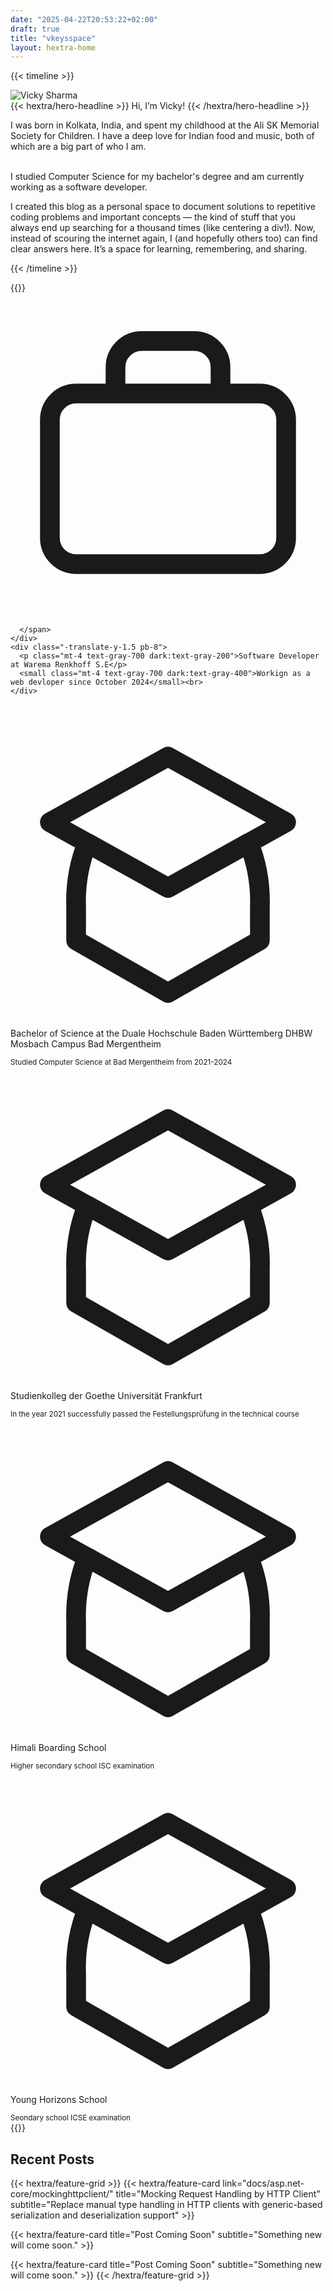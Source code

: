 ```yaml
---
date: "2025-04-22T20:53:22+02:00"
draft: true
title: "vkeysspace"
layout: hextra-home
---
```


{{< timeline >}}

<div class="w-full flex mx-auto justify-center sm:justify-center p-8 sm:ml-10 lg:ml-18">
  <div class="w-full max-w-4xl flex flex-col md:flex-row items-center space-y-6 md:space-x-6 md:space-y-0">
    <!-- Image Section -->
   <div class="flex justify-center sm:justify-center md:justify-start w-full">
      <img class="object-cover w-32 h-32 sm:w-40 sm:h-40 md:w-48 md:h-48 rounded-full transition-all duration-300 -ml-8 sm:ml-0" src="/images/me.png" alt="Vicky Sharma">
    </div>
    <div class="flex flex-col justify-start xs:text-center sm:text-center md:text-left">
    {{< hextra/hero-headline >}} Hi, I’m Vicky!  {{< /hextra/hero-headline >}} <br>
      <p class="mt-4 text-gray-700 dark:text-gray-400">
I was born in Kolkata, India, and spent my childhood at the Ali SK Memorial Society for Children. I have a deep love for Indian food and music, both of which are a big part of who I am. <br><br>

I studied Computer Science for my bachelor's degree and am currently working as a software developer.

I created this blog as a personal space to document solutions to repetitive coding problems and important concepts — the kind of stuff that you always end up searching for a thousand times (like centering a div!). Now, instead of scouring the internet again, I (and hopefully others too) can find clear answers here. It’s a space for learning, remembering, and sharing.

</p>
</div>

  </div>
</div>

{{< /timeline >}}

{{<timeline>}}

<div class="flex flex-col mx-auto sm:ml-12 md:ml-24 lg:ml-32 dark:bg-inherit bg-white p-4 rounded-lg">
  <div class="group flex gap-x-6">
    <div class="relative">
      <div class="absolute left-1/2 top-0 h-full w-0.5 -translate-x-1/2 bg-slate-300 dark:bg-slate-700"></div>
      <span class="relative z-10 grid h-10 w-10 place-items-center rounded-full bg-[#4294BA] text-black dark:text-white">
        <!-- Icon -->
<!-- Briefcase Icon for Job -->
<svg xmlns="http://www.w3.org/2000/svg" fill="none" viewBox="0 0 24 24" stroke="currentColor" class="h-5 w-5">
  <path stroke-linecap="round" stroke-linejoin="round" stroke-width="1.5" d="M16 7V5a2 2 0 00-2-2h-4a2 2 0 00-2 2v2M3 9a2 2 0 012-2h14a2 2 0 012 2v9a2 2 0 01-2 2H5a2 2 0 01-2-2V9z" />
</svg>

      </span>
    </div>
    <div class="-translate-y-1.5 pb-8">
      <p class="mt-4 text-gray-700 dark:text-gray-200">Software Developer at Warema Renkhoff S.E</p>
      <small class="mt-4 text-gray-700 dark:text-gray-400">Workign as a web devloper since October 2024</small><br>
    </div>

  </div>

  <div class="group flex gap-x-6">
    <div class="relative">
      <div class="absolute left-1/2 top-0 h-full w-0.5 -translate-x-1/2 bg-slate-300 dark:bg-slate-700"></div>
      <span class="relative z-10 grid h-10 w-10 place-items-center rounded-full bg-[#869A83] text-black dark:text-white">
        <!-- Icon -->
<svg xmlns="http://www.w3.org/2000/svg" fill="none" viewBox="0 0 24 24" stroke="currentColor" class="h-5 w-5">
  <path stroke-linecap="round" stroke-linejoin="round" stroke-width="1.5" d="M12 14l9-5-9-5-9 5 9 5z" />
  <path stroke-linecap="round" stroke-linejoin="round" stroke-width="1.5" d="M12 14l6.16-3.422a12.083 12.083 0 01.84 4.857V18l-7 4-7-4v-2.565a12.083 12.083 0 01.84-4.857L12 14z" />
</svg>
      </span>
    </div>
    <div class="-translate-y-1.5 pb-8">
      <p class="mt-4 text-gray-700 dark:text-gray-200">Bachelor of Science at the Duale Hochschule Baden Württemberg DHBW Mosbach Campus Bad Mergentheim</p>
      <small class="mt-4 text-gray-700 dark:text-gray-400">Studied Computer Science at Bad Mergentheim from 2021-2024</small>
    </div>
  </div>

  <div class="group flex gap-x-6">
    <div class="relative">
    <div class="absolute left-1/2 top-0 h-full w-0.5 -translate-x-1/2 bg-slate-300 dark:bg-slate-700"></div>
      <span class="relative z-10 grid h-10 w-10 place-items-center rounded-full bg-[#869A83] text-black dark:text-white">
        <!-- Icon -->
<svg xmlns="http://www.w3.org/2000/svg" fill="none" viewBox="0 0 24 24" stroke="currentColor" class="h-5 w-5">
  <path stroke-linecap="round" stroke-linejoin="round" stroke-width="1.5" d="M12 14l9-5-9-5-9 5 9 5z" />
  <path stroke-linecap="round" stroke-linejoin="round" stroke-width="1.5" d="M12 14l6.16-3.422a12.083 12.083 0 01.84 4.857V18l-7 4-7-4v-2.565a12.083 12.083 0 01.84-4.857L12 14z" />
</svg>
      </span>
    </div>
    <div class="-translate-y-1.5 pb-8">
      <p class="mt-4 text-gray-700 dark:text-gray-200">Studienkolleg der Goethe Universität Frankfurt</p>
      <small class="mt-4 text-gray-700 dark:text-gray-400">In the year 2021 successfully passed the Festellungsprüfung in the technical course</small>
    </div>
  </div>

  <div class="group flex gap-x-6">
    <div class="relative">
      <div class="absolute left-1/2 top-0 h-full w-0.5 -translate-x-1/2 bg-slate-300 dark:bg-slate-700"></div>
      <span class="relative z-10 grid h-10 w-10 place-items-center rounded-full bg-[#869A83] text-black dark:text-white">
        <!-- Icon -->
<svg xmlns="http://www.w3.org/2000/svg" fill="none" viewBox="0 0 24 24" stroke="currentColor" class="h-5 w-5">
  <path stroke-linecap="round" stroke-linejoin="round" stroke-width="1.5" d="M12 14l9-5-9-5-9 5 9 5z" />
  <path stroke-linecap="round" stroke-linejoin="round" stroke-width="1.5" d="M12 14l6.16-3.422a12.083 12.083 0 01.84 4.857V18l-7 4-7-4v-2.565a12.083 12.083 0 01.84-4.857L12 14z" />
</svg>
      </span>
    </div>
    <div class="-translate-y-1.5 pb-8">
      <p class="mt-4 text-gray-700 dark:text-gray-200">Himali Boarding School</p>
      <small class="mt-4 text-gray-700 dark:text-gray-400">Higher secondary school ISC examination</small>
    </div>
  </div>
    <div class="group flex gap-x-6">
    <div class="relative">
      <span class="relative z-10 grid h-10 w-10 place-items-center rounded-full bg-[#869A83] text-black dark:text-white">
        <!-- Icon -->
<svg xmlns="http://www.w3.org/2000/svg" fill="none" viewBox="0 0 24 24" stroke="currentColor" class="h-5 w-5">
  <path stroke-linecap="round" stroke-linejoin="round" stroke-width="1.5" d="M12 14l9-5-9-5-9 5 9 5z" />
  <path stroke-linecap="round" stroke-linejoin="round" stroke-width="1.5" d="M12 14l6.16-3.422a12.083 12.083 0 01.84 4.857V18l-7 4-7-4v-2.565a12.083 12.083 0 01.84-4.857L12 14z" />
</svg>
      </span>
    </div>
    <div class="-translate-y-1.5 pb-8">
      <p class="mt-4 text-gray-700 dark:text-gray-200">Young Horizons School</p>
      <small class="mt-4 text-gray-700 dark:text-gray-400">Seondary school ICSE examination</small>
    </div>
  </div>
  
</div>
{{</timeline>}}

<div class="w-full flex mx-auto justify-center sm:justify-center p-8 sm:ml-10 lg:ml-10 custom-heading-wrapper">
  <!-- Centering the heading -->
  <h2>
    Recent Posts
  </h2>
</div>

<!-- Feature grid centered below the heading -->
<div class="w-full flex mx-auto justify-center sm:justify-center p-8 sm:ml-10 lg:ml-10">
  {{< hextra/feature-grid >}}
  {{< hextra/feature-card link="docs/asp.net-core/mockinghttpclient/" title="Mocking Request Handling by HTTP Client" subtitle="Replace manual type handling in HTTP clients with generic-based serialization and deserialization support" >}}
  
  {{< hextra/feature-card title="Post Coming Soon" subtitle="Something new will come soon." >}}
  
  {{< hextra/feature-card title="Post Coming Soon" subtitle="Something new will come soon." >}}
  {{< /hextra/feature-grid >}}
</div>
